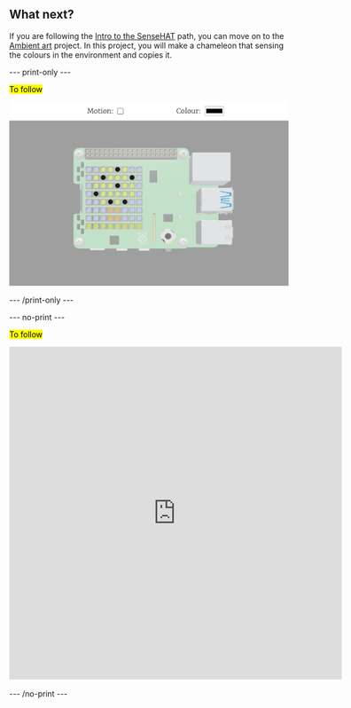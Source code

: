 ## What next?

If you are following the [Intro to the SenseHAT](https://projects.raspberrypi.org/en/raspberrypi/sense-intro) path, you can move on to the [Ambient art](https://projects.raspberrypi.org/en/projects/ambient-art) project. In this project, you will make a chameleon that sensing the colours in the environment and copies it.

--- print-only ---

<mark>To follow<mark>

![](images/ambient-art.png)

--- /print-only ---

--- no-print ---

<mark>To follow<mark>

<div class="trinket">
<iframe src="https://trinket.io/embed/python/75dccd82ad?outputOnly=true&runOption=run" width="600" height="600" frameborder="0" marginwidth="0" marginheight="0" allowfullscreen></iframe>
</div>

--- /no-print ---


